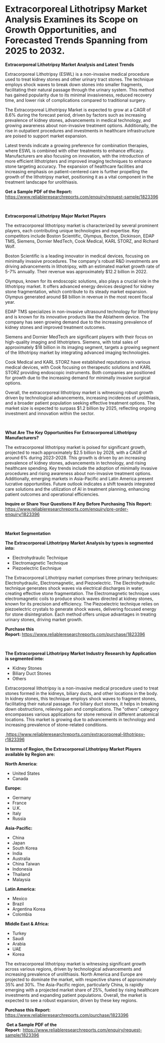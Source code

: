 <p><h1>Extracorporeal Lithotripsy Market Analysis Examines its Scope on Growth Opportunities, and Forecasted Trends Spanning from 2025 to 2032.</h1></p><p><strong>Extracorporeal Lithotripsy Market Analysis and Latest Trends</strong></p>
<p><p>Extracorporeal Lithotripsy (ESWL) is a non-invasive medical procedure used to treat kidney stones and other urinary tract stones. The technique employs shock waves to break down stones into smaller fragments, facilitating their natural passage through the urinary system. This method has gained popularity due to its minimal invasiveness, reduced recovery time, and lower risk of complications compared to traditional surgery.</p><p>The Extracorporeal Lithotripsy Market is expected to grow at a CAGR of 8.6% during the forecast period, driven by factors such as increasing prevalence of kidney stones, advancements in medical technology, and growing awareness about non-invasive treatment options. Additionally, the rise in outpatient procedures and investments in healthcare infrastructure are poised to support market expansion. </p><p>Latest trends indicate a growing preference for combination therapies, where ESWL is combined with other treatments to enhance efficacy. Manufacturers are also focusing on innovation, with the introduction of more efficient lithotripters and improved imaging techniques to enhance stone targeting accuracy. The expansion of healthcare facilities and increasing emphasis on patient-centered care is further propelling the growth of the lithotripsy market, positioning it as a vital component in the treatment landscape for urolithiasis.</p></p>
<p><strong>Get a Sample PDF of the Report:&nbsp;</strong> <a href="https://www.reliableresearchreports.com/enquiry/request-sample/1823396?utm_campaign=2487&utm_medium=2&utm_source=Github&utm_content=ia&utm_term=19042025&utm_id=extracorporeal-lithotripsy">https://www.reliableresearchreports.com/enquiry/request-sample/1823396</a></p>
<p>&nbsp;</p>
<p><strong>Extracorporeal Lithotripsy Major Market Players</strong></p>
<p><p>The extracorporeal lithotripsy market is characterized by several prominent players, each contributing unique technologies and expertise. Key competitors include Boston Scientific, Olympus, Becton, Dickinson, EDAP TMS, Siemens, Dornier MedTech, Cook Medical, KARL STORZ, and Richard Wolf.</p><p>Boston Scientific is a leading innovator in medical devices, focusing on minimally invasive procedures. The company's robust R&D investments are driving advancements in lithotripsy, with an estimated market growth rate of 5-7% annually. Their revenue was approximately $12.2 billion in 2022.</p><p>Olympus, known for its endoscopic solutions, also plays a crucial role in the lithotripsy market. It offers advanced energy devices designed for kidney stone fragmentation, which contribute to its steady market expansion. Olympus generated around $8 billion in revenue in the most recent fiscal year.</p><p>EDAP TMS specializes in non-invasive ultrasound technology for lithotripsy and is known for its innovative products like the Ablatherm device. The company has seen growing demand due to the increasing prevalence of kidney stones and improved treatment outcomes.</p><p>Siemens and Dornier MedTech are significant players with their focus on high-quality imaging and lithotripters. Siemens, with total sales of approximately $18 billion in its imaging segment, targets a growing segment of the lithotripsy market by integrating advanced imaging technologies.</p><p>Cook Medical and KARL STORZ have established reputations in various medical devices, with Cook focusing on therapeutic solutions and KARL STORZ providing endoscopic instruments. Both companies are positioned for growth due to the increasing demand for minimally invasive surgical options.</p><p>Overall, the extracorporeal lithotripsy market is witnessing robust growth driven by technological advancements, increasing incidences of urolithiasis, and a broader patient population seeking effective treatment options. The market size is expected to surpass $1.2 billion by 2025, reflecting ongoing investment and innovation within the sector.</p></p>
<p>&nbsp;</p>
<p><strong>What Are The Key Opportunities For Extracorporeal Lithotripsy Manufacturers?</strong></p>
<p><p>The extracorporeal lithotripsy market is poised for significant growth, projected to reach approximately $2.5 billion by 2028, with a CAGR of around 6% during 2023-2028. This growth is driven by an increasing prevalence of kidney stones, advancements in technology, and rising healthcare spending. Key trends include the adoption of minimally invasive procedures and rising awareness about non-invasive treatment options. Additionally, emerging markets in Asia-Pacific and Latin America present lucrative opportunities. Future outlook indicates a shift towards integrated care solutions and the utilization of AI in treatment planning, enhancing patient outcomes and operational efficiencies.</p></p>
<p><strong>Inquire or Share Your Questions If Any Before Purchasing This Report:</strong> <a href="https://www.reliableresearchreports.com/enquiry/pre-order-enquiry/1823396?utm_campaign=2487&utm_medium=2&utm_source=Github&utm_content=ia&utm_term=19042025&utm_id=extracorporeal-lithotripsy">https://www.reliableresearchreports.com/enquiry/pre-order-enquiry/1823396</a></p>
<p>&nbsp;</p>
<p><strong>Market Segmentation</strong></p>
<p><strong>The Extracorporeal Lithotripsy Market Analysis by types is segmented into:</strong></p>
<p><ul><li>Electrohydraulic Technique</li><li>Electromagnetic Technique</li><li>Piezoelectric Eechnique</li></ul></p>
<p><p>The Extracorporeal Lithotripsy market comprises three primary techniques: Electrohydraulic, Electromagnetic, and Piezoelectric. The Electrohydraulic technique generates shock waves via electrical discharges in water, creating effective stone fragmentation. The Electromagnetic technique uses electromagnetic coils to produce shock waves directed at kidney stones, known for its precision and efficiency. The Piezoelectric technique relies on piezoelectric crystals to generate shock waves, delivering focused energy for stone disintegration. Each method offers unique advantages in treating urinary stones, driving market growth.</p></p>
<p><strong>Purchase this Report:&nbsp;</strong><a href="https://www.reliableresearchreports.com/purchase/1823396?utm_campaign=2487&utm_medium=2&utm_source=Github&utm_content=ia&utm_term=19042025&utm_id=extracorporeal-lithotripsy">https://www.reliableresearchreports.com/purchase/1823396</a></p>
<p>&nbsp;</p>
<p><strong>The Extracorporeal Lithotripsy Market Industry Research by Application is segmented into:</strong></p>
<p><ul><li>Kidney Stones</li><li>Biliary Duct Stones</li><li>Others</li></ul></p>
<p><p>Extracorporeal lithotripsy is a non-invasive medical procedure used to treat stones formed in the kidneys, biliary ducts, and other locations in the body. In kidney stones, this technique employs shock waves to fragment stones, facilitating their natural passage. For biliary duct stones, it helps in breaking down obstructions, relieving pain and complications. The "others" category encompasses various applications for stone removal in different anatomical locations. This market is growing due to advancements in technology and increasing prevalence of stone-related conditions.</p></p>
<p><a href="https://www.reliableresearchreports.com/extracorporeal-lithotripsy-r1823396?utm_campaign=2487&utm_medium=2&utm_source=Github&utm_content=ia&utm_term=19042025&utm_id=extracorporeal-lithotripsy">&nbsp;https://www.reliableresearchreports.com/extracorporeal-lithotripsy-r1823396</a></p>
<p><strong>In terms of Region, the Extracorporeal Lithotripsy Market Players available by Region are:</strong></p>
<p>
    <p> <strong> North America: </strong>
        <ul>
            <li>United States</li>
            <li>Canada</li>
        </ul>
        </p> 
    <p> <strong> Europe: </strong>
        <ul>
            <li>Germany</li>
            <li>France</li>
            <li>U.K.</li>
            <li>Italy</li>
            <li>Russia</li>
        </ul>
        </p> 
    <p> <strong> Asia-Pacific: </strong>
        <ul>
            <li>China</li>
            <li>Japan</li>
            <li>South Korea</li>
            <li>India</li>
            <li>Australia</li>
            <li>China Taiwan</li>
            <li>Indonesia</li>
            <li>Thailand</li>
            <li>Malaysia</li>
        </ul>
        </p> 
    <p> <strong> Latin America: </strong>
        <ul>
            <li>Mexico</li>
            <li>Brazil</li>
            <li>Argentina Korea</li>
            <li>Colombia</li>
        </ul>
        </p> 
    <p> <strong> Middle East & Africa: </strong>
        <ul>
            <li>Turkey</li>
            <li>Saudi</li>
            <li>Arabia</li>
            <li>UAE</li>
            <li>Korea</li>
        </ul>
    </p>
    </p>
<p><p>The extracorporeal lithotripsy market is witnessing significant growth across various regions, driven by technological advancements and increasing prevalence of urolithiasis. North America and Europe are projected to dominate the market, with respective shares of approximately 35% and 30%. The Asia-Pacific region, particularly China, is rapidly emerging with a projected market share of 25%, fueled by rising healthcare investments and expanding patient populations. Overall, the market is expected to see a robust expansion, driven by these key regions.</p></p>
<p><strong>Purchase this Report: </strong><a href="https://www.reliableresearchreports.com/purchase/1823396?utm_campaign=2487&utm_medium=2&utm_source=Github&utm_content=ia&utm_term=19042025&utm_id=extracorporeal-lithotripsy">https://www.reliableresearchreports.com/purchase/1823396</a></p>
<p>&nbsp;<strong>Get a Sample PDF of the Report:&nbsp;&nbsp;</strong><a href="https://www.reliableresearchreports.com/enquiry/request-sample/1823396?utm_campaign=2487&utm_medium=2&utm_source=Github&utm_content=ia&utm_term=19042025&utm_id=extracorporeal-lithotripsy">https://www.reliableresearchreports.com/enquiry/request-sample/1823396</a></p>
<p><strong></strong></p>
<p><p></p><p></p><p></p></p>